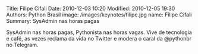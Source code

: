 Title: Filipe Cifali
Date: 2010-12-03 10:20
Modified: 2010-12-05 19:30
Authors: Python Brasil
image: /images/keynotes/filipe.jpg
name: Filipe Cifali
Summary: SysAdmin nas horas pagas

SysAdmin nas horas pagas, Pythonista nas horas vagas. Vive de tecnologia e café, as vezes reclama da vida no Twitter e modera o caral da @pythonbr no Telegram.
